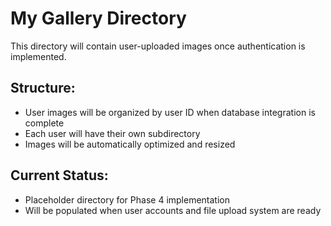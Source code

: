 # My Gallery Directory

This directory will contain user-uploaded images once authentication is implemented.

## Structure:
- User images will be organized by user ID when database integration is complete
- Each user will have their own subdirectory
- Images will be automatically optimized and resized

## Current Status:
- Placeholder directory for Phase 4 implementation
- Will be populated when user accounts and file upload system are ready
